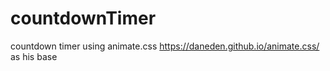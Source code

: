 # countdownTimer
countdown timer using animate.css https://daneden.github.io/animate.css/ as his base 
